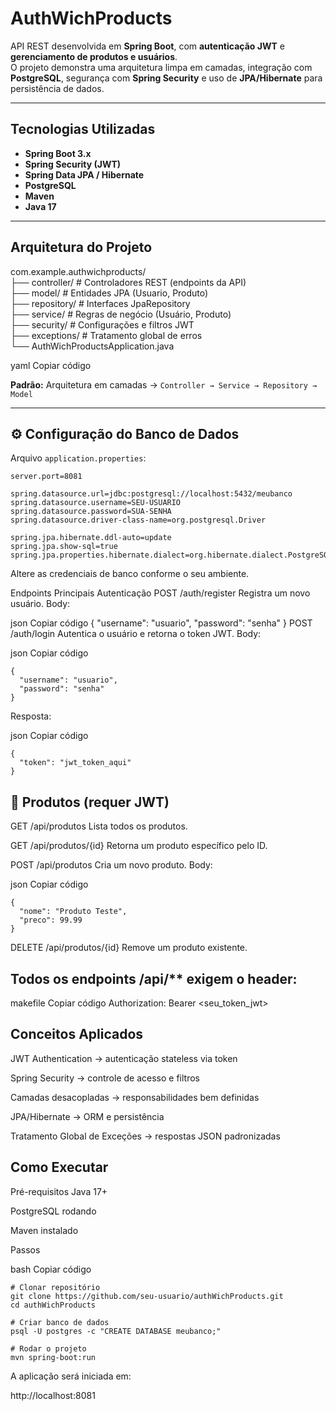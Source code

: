 #  AuthWichProducts

API REST desenvolvida em **Spring Boot**, com **autenticação JWT** e **gerenciamento de produtos e usuários**.  
O projeto demonstra uma arquitetura limpa em camadas, integração com **PostgreSQL**, segurança com **Spring Security** e uso de **JPA/Hibernate** para persistência de dados.

---

##  Tecnologias Utilizadas

- **Spring Boot 3.x**
- **Spring Security (JWT)**
- **Spring Data JPA / Hibernate**
- **PostgreSQL**
- **Maven**
- **Java 17**

---

##  Arquitetura do Projeto

com.example.authwichproducts/ <br>
├── controller/ # Controladores REST (endpoints da API) <br>
├── model/ # Entidades JPA (Usuario, Produto) <br>
├── repository/ # Interfaces JpaRepository <br>
├── service/ # Regras de negócio (Usuário, Produto) <br>
├── security/ # Configurações e filtros JWT <br>
├── exceptions/ # Tratamento global de erros <br>
└── AuthWichProductsApplication.java <br>

yaml
Copiar código

**Padrão:** Arquitetura em camadas → `Controller → Service → Repository → Model`

---

## ⚙️ Configuração do Banco de Dados

Arquivo `application.properties`:

```properties
server.port=8081

spring.datasource.url=jdbc:postgresql://localhost:5432/meubanco
spring.datasource.username=SEU-USUARIO
spring.datasource.password=SUA-SENHA
spring.datasource.driver-class-name=org.postgresql.Driver

spring.jpa.hibernate.ddl-auto=update
spring.jpa.show-sql=true
spring.jpa.properties.hibernate.dialect=org.hibernate.dialect.PostgreSQLDialect
```
 Altere as credenciais de banco conforme o seu ambiente.

 Endpoints Principais
 Autenticação
POST /auth/register
Registra um novo usuário.
Body:

json
Copiar código
{
  "username": "usuario",
  "password": "senha"
}
POST /auth/login
Autentica o usuário e retorna o token JWT.
Body:

json
Copiar código
```
{
  "username": "usuario",
  "password": "senha"
}
```
Resposta:

json
Copiar código
```
{
  "token": "jwt_token_aqui"
}
```
## 🛒 Produtos (requer JWT)
GET /api/produtos
Lista todos os produtos.

GET /api/produtos/{id}
Retorna um produto específico pelo ID.

POST /api/produtos
Cria um novo produto.
Body:

json
Copiar código
```
{
  "nome": "Produto Teste",
  "preco": 99.99
}
```
DELETE /api/produtos/{id}
Remove um produto existente.

##  Todos os endpoints /api/** exigem o header:

makefile
Copiar código
Authorization: Bearer <seu_token_jwt>
##  Conceitos Aplicados
JWT Authentication → autenticação stateless via token

Spring Security → controle de acesso e filtros

Camadas desacopladas → responsabilidades bem definidas

JPA/Hibernate → ORM e persistência

Tratamento Global de Exceções → respostas JSON padronizadas

##  Como Executar
Pré-requisitos
Java 17+

PostgreSQL rodando

Maven instalado

Passos

bash
Copiar código
```
# Clonar repositório
git clone https://github.com/seu-usuario/authWichProducts.git
cd authWichProducts

# Criar banco de dados
psql -U postgres -c "CREATE DATABASE meubanco;"

# Rodar o projeto
mvn spring-boot:run
```
A aplicação será iniciada em:

http://localhost:8081
